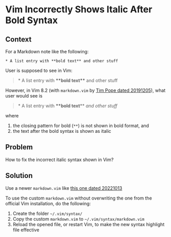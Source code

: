 # Vim Incorrectly Shows Italic After Bold Syntax

## Context

For a Markdown note like the following:

```
* A list entry with **bold text** and other stuff
```

User is supposed to see in Vim:

> \* A list entry with **\*\*bold text\*\*** and other stuff

However, in Vim 8.2 (with `markdown.vim` by [Tim Pope dated 20191205](https://github.com/tpope/vim-markdown/blob/a273e6d1f366ed55b9e3effc6eb065a1e7decb68/syntax/markdown.vim)), what user would see is

> \* A list entry with **\*\*bold text**\*\* *and other stuff*

where

1. the closing pattern for bold (`**`) is not shown in bold format, and
2. the text after the bold syntax is shown as italic

## Problem

How to fix the incorrect italic syntax shown in Vim?

## Solution

Use a newer `markdown.vim` like [this one dated 20221013](https://github.com/tpope/vim-markdown/blob/f2b82b7884a3d8bde0c5de7793b27e07030eb2bc/syntax/markdown.vim)

To use the custom `markdown.vim` without overwriting the one from the official Vim installation, do the following:

1. Create the folder `~/.vim/syntax/`
2. Copy the custom `markdown.vim` to `~/.vim/syntax/markdown.vim`
3. Reload the opened file, or restart Vim, to make the new syntax highlight file effective
